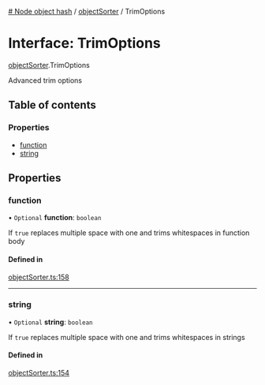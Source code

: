[# Node object hash](../README.md) / [objectSorter](../modules/objectSorter.md) / TrimOptions

# Interface: TrimOptions

[objectSorter](../modules/objectSorter.md).TrimOptions

Advanced trim options

## Table of contents

### Properties

- [function](objectSorter.TrimOptions.md#function)
- [string](objectSorter.TrimOptions.md#string)

## Properties

### function

• `Optional` **function**: `boolean`

If `true` replaces multiple space with one and trims whitespaces in function body

#### Defined in

[objectSorter.ts:158](https://github.com/SkeLLLa/node-object-hash/blob/22b763e/src/objectSorter.ts#L158)

---

### string

• `Optional` **string**: `boolean`

If `true` replaces multiple space with one and trims whitespaces in strings

#### Defined in

[objectSorter.ts:154](https://github.com/SkeLLLa/node-object-hash/blob/22b763e/src/objectSorter.ts#L154)
